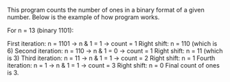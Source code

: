 This program counts the number of ones in a binary format of a given number. Below is the example of how program works.

For n = 13 (binary 1101):

First iteration: n = 1101 → n & 1 = 1 → count = 1
Right shift: n = 110 (which is 6)
Second iteration: n = 110 → n & 1 = 0 → count = 1
Right shift: n = 11 (which is 3)
Third iteration: n = 11 → n & 1 = 1 → count = 2
Right shift: n = 1
Fourth iteration: n = 1 → n & 1 = 1 → count = 3
Right shift: n = 0
Final count of ones is 3.
